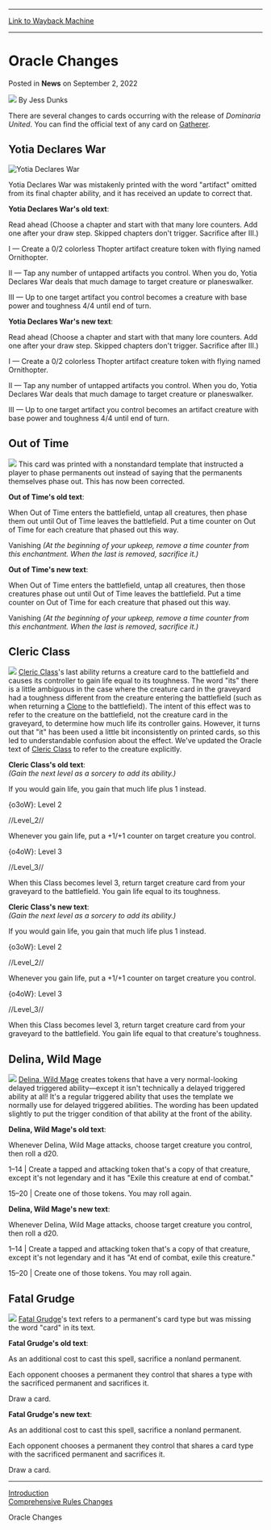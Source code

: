 
---
[Link to Wayback Machine](https://web.archive.org/web/20220902144227/https://magic.wizards.com/en/articles/archive/news/oracle-changes-2022-09-02)

[_metadata_:author]:- "Jess Dunks"
[_metadata_:description]:- "There are several changes to cards occurring with the release of Dominaria United. You can find the official text of any card on Gatherer. Yotia Declares War Yotia Declares War was mistakenly printed with the word `artifact` omitted from its final chapter ability, and it has received an update to correct that. Yotia Declares War's old text: Read ahead (Choose a chapter and"
[_metadata_:generator]:- "Drupal 7 (http://drupal.org)"
[_metadata_:node]:- "1599509"
[_metadata_:publish_date]:- "2022-09-02"
[_metadata_:source]:- "div-main-content"
[_metadata_:title]:- "Oracle Changes"
[_metadata_:wayback_capture_timestamp]:- "2022-09-02 14:42:27"
[_metadata_:wayback_raw_url]:- "https://web.archive.org/web/20220902144227id_/https://magic.wizards.com/en/articles/archive/news/oracle-changes-2022-09-02"
[_metadata_:wayback_url]:- "https://magic.wizards.com/en/articles/archive/news/oracle-changes-2022-09-02"
---


Oracle Changes
==============



 Posted in **News**
 on September 2, 2022 






![](https://media.magic.wizards.com/styles/auth_small/public/images/person/wizards_author.jpg)
By Jess Dunks











There are several changes to cards occurring with the release of *Dominaria United*. You can find the official text of any card on [Gatherer](https://gatherer.wizards.com/Pages/Card/Details.aspx?multiverseid=508148).


Yotia Declares War
------------------


![Yotia Declares War](https://media.wizards.com/2022/dmu/en_A2pyKrxiHF.png)


Yotia Declares War was mistakenly printed with the word "artifact" omitted from its final chapter ability, and it has received an update to correct that.


**Yotia Declares War's old text**:  

Read ahead (Choose a chapter and start with that many lore counters. Add one after your draw step. Skipped chapters don't trigger. Sacrifice after III.)  

I — Create a 0/2 colorless Thopter artifact creature token with flying named Ornithopter.  

II — Tap any number of untapped artifacts you control. When you do, Yotia Declares War deals that much damage to target creature or planeswalker.  

III — Up to one target artifact you control becomes a creature with base power and toughness 4/4 until end of turn.


**Yotia Declares War's new text**:  

Read ahead (Choose a chapter and start with that many lore counters. Add one after your draw step. Skipped chapters don't trigger. Sacrifice after III.)  

I — Create a 0/2 colorless Thopter artifact creature token with flying named Ornithopter.  

II — Tap any number of untapped artifacts you control. When you do, Yotia Declares War deals that much damage to target creature or planeswalker.  

III — Up to one target artifact you control becomes an artifact creature with base power and toughness 4/4 until end of turn.


Out of Time
-----------


[![](https://gatherer.wizards.com/Handlers/Image.ashx?type=card&name=Out+of+Time)](https://gatherer.wizards.com/Pages/Card/Details.aspx?name=Out+of+Time)
This card was printed with a nonstandard template that instructed a player to phase permanents out instead of saying that the permanents themselves phase out. This has now been corrected.


**Out of Time's old text**:  

When Out of Time enters the battlefield, untap all creatures, then phase them out until Out of Time leaves the battlefield. Put a time counter on Out of Time for each creature that phased out this way.  

Vanishing *(At the beginning of your upkeep, remove a time counter from this enchantment. When the last is removed, sacrifice it.)*


**Out of Time's new text**:  

When Out of Time enters the battlefield, untap all creatures, then those creatures phase out until Out of Time leaves the battlefield. Put a time counter on Out of Time for each creature that phased out this way.  

Vanishing *(At the beginning of your upkeep, remove a time counter from this enchantment. When the last is removed, sacrifice it.)*


Cleric Class
------------


[![](https://gatherer.wizards.com/Handlers/Image.ashx?type=card&name=Cleric+Class)](https://gatherer.wizards.com/Pages/Card/Details.aspx?name=Cleric+Class)
[Cleric Class](https://gatherer.wizards.com/Pages/Card/Details.aspx?name=Cleric+Class)'s last ability returns a creature card to the battlefield and causes its controller to gain life equal to its toughness. The word "its" there is a little ambiguous in the case where the creature card in the graveyard had a toughness different from the creature entering the battlefield (such as when returning a [Clone](https://gatherer.wizards.com/Pages/Card/Details.aspx?name=Clone) to the battlefield). The intent of this effect was to refer to the creature on the battlefield, not the creature card in the graveyard, to determine how much life its controller gains. However, it turns out that "it" has been used a little bit inconsistently on printed cards, so this led to understandable confusion about the effect. We've updated the Oracle text of [Cleric Class](https://gatherer.wizards.com/Pages/Card/Details.aspx?name=Cleric+Class) to refer to the creature explicitly.


**Cleric Class's old text**:  
*(Gain the next level as a sorcery to add its ability.)*  

If you would gain life, you gain that much life plus 1 instead.  

{o3oW}: Level 2  

//Level\_2//  

Whenever you gain life, put a +1/+1 counter on target creature you control.  

{o4oW}: Level 3  

//Level\_3//  

When this Class becomes level 3, return target creature card from your graveyard to the battlefield. You gain life equal to its toughness.


**Cleric Class's new text**:  
*(Gain the next level as a sorcery to add its ability.)*  

If you would gain life, you gain that much life plus 1 instead.  

{o3oW}: Level 2  

//Level\_2//  

Whenever you gain life, put a +1/+1 counter on target creature you control.  

{o4oW}: Level 3  

//Level\_3//  

When this Class becomes level 3, return target creature card from your graveyard to the battlefield. You gain life equal to that creature's toughness.


Delina, Wild Mage
-----------------


[![](https://gatherer.wizards.com/Handlers/Image.ashx?type=card&name=Delina%2C+Wild+Mage)](https://gatherer.wizards.com/Pages/Card/Details.aspx?name=Delina%2C+Wild+Mage)
[Delina, Wild Mage](https://gatherer.wizards.com/Pages/Card/Details.aspx?name=Delina%2C+Wild+Mage) creates tokens that have a very normal-looking delayed triggered ability—except it isn't technically a delayed triggered ability at all! It's a regular triggered ability that uses the template we normally use for delayed triggered abilities. The wording has been updated slightly to put the trigger condition of that ability at the front of the ability.


**Delina, Wild Mage's old text**:  

Whenever Delina, Wild Mage attacks, choose target creature you control, then roll a d20.  

1–14 | Create a tapped and attacking token that's a copy of that creature, except it's not legendary and it has "Exile this creature at end of combat."  

15–20 | Create one of those tokens. You may roll again.


**Delina, Wild Mage's new text**:  

Whenever Delina, Wild Mage attacks, choose target creature you control, then roll a d20.  

1–14 | Create a tapped and attacking token that's a copy of that creature, except it's not legendary and it has "At end of combat, exile this creature."  

15–20 | Create one of those tokens. You may roll again.


Fatal Grudge
------------


[![](https://gatherer.wizards.com/Handlers/Image.ashx?type=card&name=Fatal+Grudge)](https://gatherer.wizards.com/Pages/Card/Details.aspx?name=Fatal+Grudge)
[Fatal Grudge](https://gatherer.wizards.com/Pages/Card/Details.aspx?name=Fatal+Grudge)'s text refers to a permanent's card type but was missing the word "card" in its text.


**Fatal Grudge's old text**:  

As an additional cost to cast this spell, sacrifice a nonland permanent.  

Each opponent chooses a permanent they control that shares a type with the sacrificed permanent and sacrifices it.  

Draw a card.


**Fatal Grudge's new text**:  

As an additional cost to cast this spell, sacrifice a nonland permanent.  

Each opponent chooses a permanent they control that shares a card type with the sacrificed permanent and sacrifices it.  

Draw a card.




---

[Introduction](https://magic.wizards.com/en/articles/archive/news/dominaria-united-update-bulletin-2022-09-02)  
[Comprehensive Rules Changes](https://magic.wizards.com/en/articles/archive/news/comprehensive-rules-changes-2022-09-02)  

Oracle Changes








